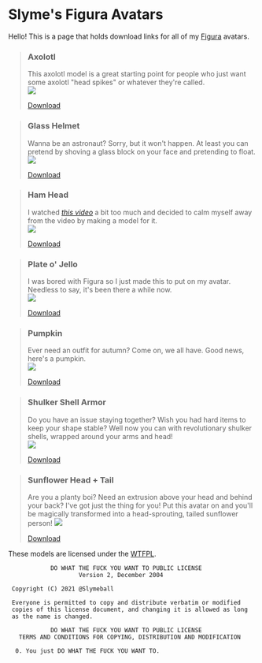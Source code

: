 # Slyme's Figura Avatars
Hello! This is a page that holds download links for all of my [Figura](https://github.com/Blancworks/Figura) avatars.

> ### Axolotl
> This axolotl model is a great starting point for people who just want some axolotl "head spikes" or whatever they're called.  
> ![](https://github.com/Slymeball/figura-models/blob/main/preview/Axolotl.png?raw=true)
> 
> [Download](https://github.com/Slymeball/figura-models/raw/main/Axolotl.zip)

> ### Glass Helmet
> Wanna be an astronaut? Sorry, but it won't happen. At least you can pretend by shoving a glass block on your face and pretending to float.  
> ![](https://github.com/Slymeball/figura-models/blob/main/preview/Glass%20Helmet.png?raw=true)
> 
> [Download](https://github.com/Slymeball/figura-models/raw/main/Glass%20Helmet.zip)

> ### Ham Head
> I watched [*this video*](https://www.youtube.com/watch?v=E6rgygrjNHg) a bit too much and decided to calm myself away from the video by making a model for it.  
> ![](https://github.com/Slymeball/figura-models/blob/main/preview/Ham%20Head.png?raw=true)
> 
> [Download](https://github.com/Slymeball/figura-models/raw/main/Ham%20Head.zip)

> ### Plate o' Jello
> I was bored with Figura so I just made this to put on my avatar. Needless to say, it's been there a while now.  
> ![](https://github.com/Slymeball/figura-models/blob/main/preview/Jello.png?raw=true)
> 
> [Download](https://github.com/Slymeball/figura-models/raw/main/Jello.zip)

> ### Pumpkin
> Ever need an outfit for autumn? Come on, we all have. Good news, here's a pumpkin.  
> ![](https://github.com/Slymeball/figura-models/blob/main/preview/Pumpkin.png?raw=true)
> 
> [Download](https://github.com/Slymeball/figura-models/raw/main/Pumpkin.zip)

> ### Shulker Shell Armor
> Do you have an issue staying together? Wish you had hard items to keep your shape stable? Well now you can with revolutionary shulker shells, wrapped around your arms and head!  
> ![](https://github.com/Slymeball/figura-models/blob/main/preview/Shulker.png?raw=true)
> 
> [Download](https://github.com/Slymeball/figura-models/raw/main/Shulker%20Set%20(unzip).zip)

> ### Sunflower Head + Tail
> Are you a planty boi? Need an extrusion above your head and behind your back? I've got just the thing for you! Put this avatar on and you'll be magically transformed into a head-sprouting, tailed sunflower person!
> ![](https://github.com/Slymeball/figura-models/blob/main/preview/Sunflower.png?raw=true)
> 
> [Download](https://github.com/Slymeball/figura-models/raw/main/Sunflower.zip)

These models are licensed under the [WTFPL](http://www.wtfpl.net).
```
            DO WHAT THE FUCK YOU WANT TO PUBLIC LICENSE
                    Version 2, December 2004

 Copyright (C) 2021 @Slymeball

 Everyone is permitted to copy and distribute verbatim or modified
 copies of this license document, and changing it is allowed as long
 as the name is changed.

            DO WHAT THE FUCK YOU WANT TO PUBLIC LICENSE
   TERMS AND CONDITIONS FOR COPYING, DISTRIBUTION AND MODIFICATION

  0. You just DO WHAT THE FUCK YOU WANT TO.
```
